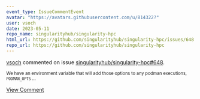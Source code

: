 ```yaml
---
event_type: IssueCommentEvent
avatar: "https://avatars.githubusercontent.com/u/814322?"
user: vsoch
date: 2023-05-11
repo_name: singularityhub/singularity-hpc
html_url: https://github.com/singularityhub/singularity-hpc/issues/648
repo_url: https://github.com/singularityhub/singularity-hpc
---
```


<a href='https://github.com/vsoch' target='_blank'>vsoch</a> commented on issue <a href='https://github.com/singularityhub/singularity-hpc/issues/648' target='_blank'>singularityhub/singularity-hpc#648</a>.

<small>We have an environment variable that will add those options to any podman executions, `PODMAN_OPTS`...</small>

<a href='https://github.com/singularityhub/singularity-hpc/issues/648' target='_blank'>View Comment</a>